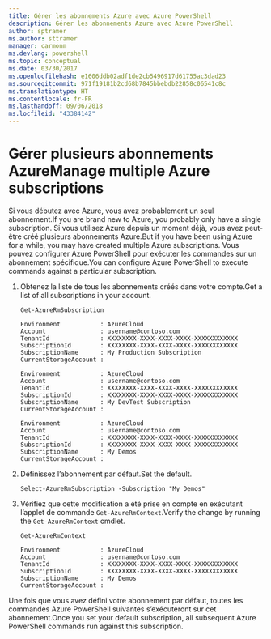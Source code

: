 ```yaml
---
title: Gérer les abonnements Azure avec Azure PowerShell
description: Gérer les abonnements Azure avec Azure PowerShell
author: sptramer
ms.author: sttramer
manager: carmonm
ms.devlang: powershell
ms.topic: conceptual
ms.date: 03/30/2017
ms.openlocfilehash: e1606ddb02adf1de2cb5496917d61755ac3dad23
ms.sourcegitcommit: 971f19181b2cd68b7845bbebdb22858c06541c8c
ms.translationtype: HT
ms.contentlocale: fr-FR
ms.lasthandoff: 09/06/2018
ms.locfileid: "43384142"
---
```

# <a name="manage-multiple-azure-subscriptions"></a><span data-ttu-id="8ee18-103">Gérer plusieurs abonnements Azure</span><span class="sxs-lookup"><span data-stu-id="8ee18-103">Manage multiple Azure subscriptions</span></span>

<span data-ttu-id="8ee18-104">Si vous débutez avec Azure, vous avez probablement un seul abonnement.</span><span class="sxs-lookup"><span data-stu-id="8ee18-104">If you are brand new to Azure, you probably only have a single subscription.</span></span> <span data-ttu-id="8ee18-105">Si vous utilisez Azure depuis un moment déjà, vous avez peut-être créé plusieurs abonnements Azure.</span><span class="sxs-lookup"><span data-stu-id="8ee18-105">But if you have been using Azure for a while, you may have created multiple Azure subscriptions.</span></span> <span data-ttu-id="8ee18-106">Vous pouvez configurer Azure PowerShell pour exécuter les commandes sur un abonnement spécifique.</span><span class="sxs-lookup"><span data-stu-id="8ee18-106">You can configure Azure PowerShell to execute commands against a particular subscription.</span></span>

1. <span data-ttu-id="8ee18-107">Obtenez la liste de tous les abonnements créés dans votre compte.</span><span class="sxs-lookup"><span data-stu-id="8ee18-107">Get a list of all subscriptions in your account.</span></span>

    ```azurepowershell-interactive
    Get-AzureRmSubscription
    ```

    ```output
    Environment           : AzureCloud
    Account               : username@contoso.com
    TenantId              : XXXXXXXX-XXXX-XXXX-XXXX-XXXXXXXXXXXX
    SubscriptionId        : XXXXXXXX-XXXX-XXXX-XXXX-XXXXXXXXXXXX
    SubscriptionName      : My Production Subscription
    CurrentStorageAccount :

    Environment           : AzureCloud
    Account               : username@contoso.com
    TenantId              : XXXXXXXX-XXXX-XXXX-XXXX-XXXXXXXXXXXX
    SubscriptionId        : XXXXXXXX-XXXX-XXXX-XXXX-XXXXXXXXXXXX
    SubscriptionName      : My DevTest Subscription
    CurrentStorageAccount :

    Environment           : AzureCloud
    Account               : username@contoso.com
    TenantId              : XXXXXXXX-XXXX-XXXX-XXXX-XXXXXXXXXXXX
    SubscriptionId        : XXXXXXXX-XXXX-XXXX-XXXX-XXXXXXXXXXXX
    SubscriptionName      : My Demos
    CurrentStorageAccount :
    ```

2. <span data-ttu-id="8ee18-108">Définissez l’abonnement par défaut.</span><span class="sxs-lookup"><span data-stu-id="8ee18-108">Set the default.</span></span>

    ```azurepowershell-interactive
    Select-AzureRmSubscription -Subscription "My Demos"
    ```

3. <span data-ttu-id="8ee18-109">Vérifiez que cette modification a été prise en compte en exécutant l’applet de commande `Get-AzureRmContext`.</span><span class="sxs-lookup"><span data-stu-id="8ee18-109">Verify the change by running the `Get-AzureRmContext` cmdlet.</span></span>

    ```azurepowershell-interactive
    Get-AzureRmContext
    ```

    ```output
    Environment           : AzureCloud
    Account               : username@contoso.com
    TenantId              : XXXXXXXX-XXXX-XXXX-XXXX-XXXXXXXXXXXX
    SubscriptionId        : XXXXXXXX-XXXX-XXXX-XXXX-XXXXXXXXXXXX
    SubscriptionName      : My Demos
    CurrentStorageAccount :
    ```

<span data-ttu-id="8ee18-110">Une fois que vous avez défini votre abonnement par défaut, toutes les commandes Azure PowerShell suivantes s’exécuteront sur cet abonnement.</span><span class="sxs-lookup"><span data-stu-id="8ee18-110">Once you set your default subscription, all subsequent Azure PowerShell commands run against this subscription.</span></span>
